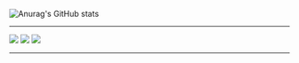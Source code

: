 <head>
  
</head>

<body>

  ![Anurag's GitHub stats](https://github-readme-stats.vercel.app/api?username=admauve&show_icons=true&theme=radical)
<hr>
<div> 
<img src="https://img.shields.io/badge/javascript-F7DF1E?style=for-the-badge&logo=javascript&logoColor=white"> 
  
<img src="https://img.shields.io/badge/html5-E34F26?style=for-the-badge&logo=html5&logoColor=white">

<img src="https://img.shields.io/badge/css3-1572B6?style=for-the-badge&logo=css3&logoColor=white">
</div>
<hr>
</body>
